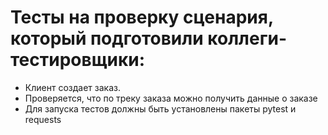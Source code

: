 ﻿# Тесты на проверку сценария, который подготовили коллеги-тестировщики:
- Клиент создает заказ.
- Проверяется, что по треку заказа можно получить данные о заказе
- Для запуска тестов должны быть установлены пакеты pytest и requests